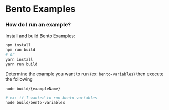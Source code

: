 # Bento Examples

### How do I run an example?

Install and build Bento Examples:
```sh
npm install
npm run build
# or
yarn install
yarn run build
```

Determine the example you want to run (ex: `bento-variables`) then execute the following
```sh
node build/{exampleName}

# ex: if I wanted to run bento-variables
node build/bento-variables
```
